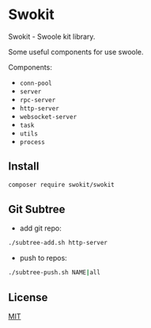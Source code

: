 # Swokit

Swokit - Swoole kit library. 

Some useful components for use swoole.

Components:

- `conn-pool`
- `server`
- `rpc-server`
- `http-server`
- `websocket-server`
- `task`
- `utils`
- `process`

## Install

```bash
composer require swokit/swokit
```

## Git Subtree

- add git repo:

```bash
./subtree-add.sh http-server
```

- push to repos:

```bash
./subtree-push.sh NAME|all
```

## License

[MIT](LICENSE)
